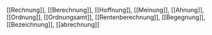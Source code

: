 [[Rechnung]], [[Berechnung]], [[Hoffnung]], [[Meinung]], [[Ahnung]], [[Ordnung]], [[Ordnungsamt]], [[Rentenberechnung]], [[Begegnung]], [[Bezeichnung]], [[abrechnung]]